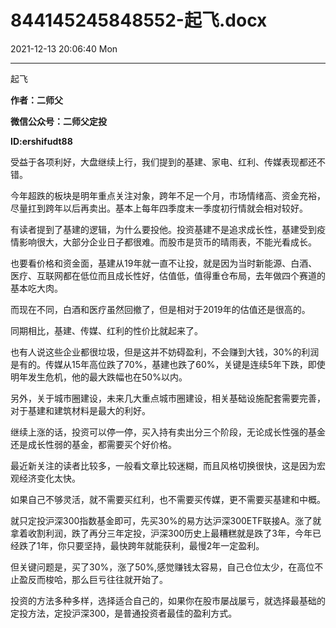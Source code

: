 # 844145245848552-起飞.docx

2021-12-13 20:06:40 Mon

----

起飞

__作者：二师父__

__微信公众号：二师父定投__

__ID:ershifudt88__

受益于各项利好，大盘继续上行，我们提到的基建、家电、红利、传媒表现都还不错。

今年超跌的板块是明年重点关注对象，跨年不足一个月，市场情绪高、资金充裕，尽量扛到跨年以后再卖出。基本上每年四季度末一季度初行情就会相对较好。

有读者提到了基建的逻辑，为什么要投他。投资基建不是追求成长性，基建受到疫情影响很大，大部分企业日子都很难。而股市是货币的晴雨表，不能光看成长。

也要看价格和资金面，基建从19年就一直不让投，就是因为当时新能源、白酒、医疗、互联网都在低位而且成长性好，估值低，值得重仓布局，去年做四个赛道的基本吃大肉。

而现在不同，白酒和医疗虽然回撤了，但是相对于2019年的估值还是很高的。

同期相比，基建、传媒、红利的性价比就起来了。

也有人说这些企业都很垃圾，但是这并不妨碍盈利，不会赚到大钱，30%的利润是有的。传媒从15年高位跌了70%，基建也跌了60%，关键是连续5年下跌，即使明年发生危机，他的最大跌幅也在50%以内。

另外，关于城市圈建设，未来几大重点城市圈建设，相关基础设施配套需要完善，对于基建和建筑材料是最大的利好。

继续上涨的话，投资可以停一停，买入持有卖出分三个阶段，无论成长性强的基金还是成长性弱的基金，都需要买个好价格。

最近新关注的读者比较多，一般看文章比较迷糊，而且风格切换很快，这是因为宏观经济变化太快。

如果自己不够灵活，就不需要买红利，也不需要买传媒，更不需要买基建和中概。

就只定投沪深300指数基金即可，先买30%的易方达沪深300ETF联接A。涨了就拿着收割利润，跌了再分三年定投，沪深300历史上最糟糕就是跌了3年，今年已经跌了1年，你只要坚持，最快跨年就能获利，最慢2年一定盈利。

但关键问题是，买了30%，涨了50%,感觉赚钱太容易，自己仓位太少，在高位不止盈反而梭哈，那么巨亏往往就开始了。

投资的方法多种多样，选择适合自己的，如果你在股市屡战屡亏，就选择最基础的定投方法，定投沪深300，是普通投资者最佳的盈利方式。

